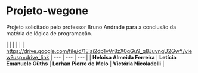 # Projeto-wegone
Projeto solicitado pelo professor Bruno Andrade para a conclusão da matéria de lógica de programação.

|  |  |  |  |
| https://drive.google.com/file/d/1Eiai2dp1vVr8zX0qGu9_q8JuvnqU2GwY/view?usp=drive_link | --- | --- | --- |
| **Heloisa Almeida Ferreira** | **Letícia Emanuele Güths** | **Lorhan Pierre de Melo** | **Victória Nicoladelli** |
